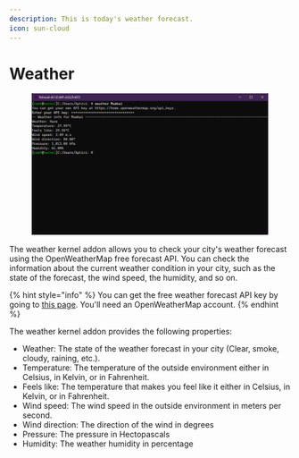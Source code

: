 ```yaml
---
description: This is today's weather forecast.
icon: sun-cloud
---
```


# Weather

<figure><img src="../../../../.gitbook/assets/041-weather.png" alt=""><figcaption></figcaption></figure>

The weather kernel addon allows you to check your city's weather forecast using the OpenWeatherMap free forecast API. You can check the information about the current weather condition in your city, such as the state of the forecast, the wind speed, the humidity, and so on.

{% hint style="info" %}
You can get the free weather forecast API key by going to [this page](https://home.openweathermap.org/api\_keys). You'll need an OpenWeatherMap account.
{% endhint %}

The weather kernel addon provides the following properties:

* Weather: The state of the weather forecast in your city (Clear, smoke, cloudy, raining, etc.).
* Temperature: The temperature of the outside environment either in Celsius, in Kelvin, or in Fahrenheit.
* Feels like: The temperature that makes you feel like it either in Celsius, in Kelvin, or in Fahrenheit.
* Wind speed: The wind speed in the outside environment in meters per second.
* Wind direction: The direction of the wind in degrees
* Pressure: The pressure in Hectopascals
* Humidity: The weather humidity in percentage
